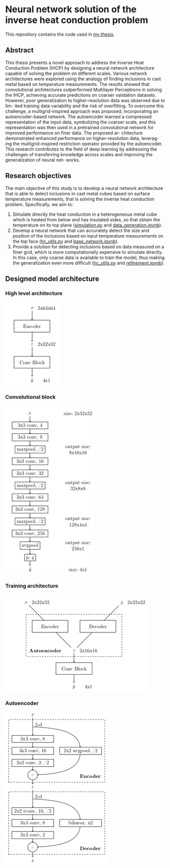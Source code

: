 # Neural network solution of the inverse heat conduction problem
This repository contains the code used in [my thesis](https://github.com/czakop/ihcp-nn-solution/blob/master/thesis.pdf).

## Abstract
This thesis presents a novel approach to address the Inverse Heat Conduction
Problem (IHCP) by designing a neural network architecture capable of solving the
problem on different scales. Various network architectures were explored using the
analogy of finding inclusions in cast metal based on temperature measurements. The
results showed that convolutional architectures outperformed Multilayer Perceptrons
in solving the IHCP, achieving accurate predictions on coarser validation datasets.
However, poor generalization to higher-resolution data was observed due to lim-
ited training data variability and the risk of overfitting. To overcome this challenge,
a multigrid-inspired approach was proposed, incorporating an autoencoder-based
network. The autoencoder learned a compressed representation of the input data,
symbolizing the coarser scale, and this representation was then used in a pretrained
convolutional network for improved performance on finer data. The proposed ar-
chitecture demonstrated enhanced performance on higher-resolution data, leverag-
ing the multigrid-inspired restriction operator provided by the autoencoder. This
research contributes to the field of deep learning by addressing the challenges of
transferring knowledge across scales and improving the generalization of neural net-
works.

## Research objectives
The main objective of this study is to develop a neural network architecture
that is able to detect inclusions in cast metal cubes based on surface temperature
measurements, that is solving the inverse heat conduction problem. Specifically, we
aim to:
1. Simulate directly the heat conduction in a heterogeneous metal cube which is
heated from below and has insulated sides, so that obtain the temperature on
its top plane ([simulation.py](https://github.com/czakop/ihcp-nn-solution/blob/master/src/simulation.py) and [data_generation.ipynb](https://github.com/czakop/ihcp-nn-solution/blob/master/src/data_generation.ipynb)).
2. Develop a neural network that can accurately detect the size and position of
the inclusions based on input temperature measurements on the top face ([hc_utils.py](https://github.com/czakop/ihcp-nn-solution/blob/master/src/hc_utils.py) and [base_network.ipynb](https://github.com/czakop/ihcp-nn-solution/blob/master/src/base_network.ipynb)).
4. Provide a solution for detecting inclusions based on data measured on a finer
grid, which is more computationally expensive to simulate directly. In this case,
only coarse data is available to train the model, thus making the generalization
even more difficult ([hc_utils.py](https://github.com/czakop/ihcp-nn-solution/blob/master/src/hc_utils.py) and [refinement.ipynb](https://github.com/czakop/ihcp-nn-solution/blob/master/src/refinement.ipynb)).

## Designed model architecture
### High level architecture
![high_level_architecture](https://github.com/czakop/ihcp-nn-solution/blob/master/img/high_level_architecture.png)

### Convolutional block
![conv_block](https://github.com/czakop/ihcp-nn-solution/blob/master/img/conv_block.png)

### Training architecture
![training_architecture](https://github.com/czakop/ihcp-nn-solution/blob/master/img/training_architecture.png)

### Autoencoder
![autoencoder](https://github.com/czakop/ihcp-nn-solution/blob/master/img/autoencoder.png)
